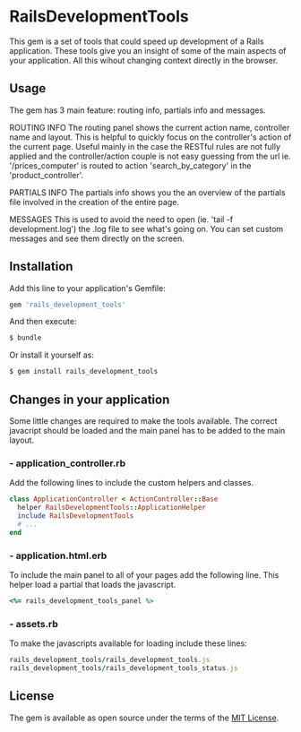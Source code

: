 # RailsDevelopmentTools
This gem is a set of tools that could speed up development of a Rails application.
These tools give you an insight of some of the main aspects of your application. All this wihout changing context directly in the browser.



## Usage
The gem has 3 main feature: routing info, partials info and messages.

ROUTING INFO
The routing panel shows the current action name, controller name and layout. This is helpful to quickly focus on the controller's action of the
current page. Useful mainly in the case the RESTful rules are not fully applied and the controller/action couple is not easy guessing from the url
ie. '/prices_computer' is routed to action 'search_by_category' in the 'product_controller'.

PARTIALS INFO
The partials info shows you the an overview of the partials file involved in the creation of the entire page.

MESSAGES
This is used to avoid the need to open (ie. 'tail -f development.log') the .log file to see what's going on.
You can set custom messages and see them directly on the screen.

## Installation
Add this line to your application's Gemfile:

```ruby
gem 'rails_development_tools'
```

And then execute:
```bash
$ bundle
```

Or install it yourself as:
```bash
$ gem install rails_development_tools
```

## Changes in your application

Some little changes are required to make the tools available. The correct javacript should be loaded and the main panel has to be added
to the main layout.

### - application_controller.rb
Add the following lines to include the custom helpers and classes.
```ruby
class ApplicationController < ActionController::Base
  helper RailsDevelopmentTools::ApplicationHelper
  include RailsDevelopmentTools
  # ...
end
```
### - application.html.erb
To include the main panel to all of your pages add the following line. This helper load a partial that loads the javascript.
```ruby
<%= rails_development_tools_panel %>
```

### - assets.rb
To make the javascripts available for loading include these lines:
```ruby
rails_development_tools/rails_development_tools.js
rails_development_tools/rails_development_tools_status.js
```

## License
The gem is available as open source under the terms of the [MIT License](http://opensource.org/licenses/MIT).
